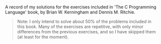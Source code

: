 A record of my solutions for the exercises included in 'The C Programming Language' book, by Brian W. Kerningham and Dennis M. Ritchie. 

> Note: I only intend to solve about 50% of the problems included in this book. Many of the exercises are repetitve, with only minor differences from the previous exercises, and so I have skipped them (at least for the moment).